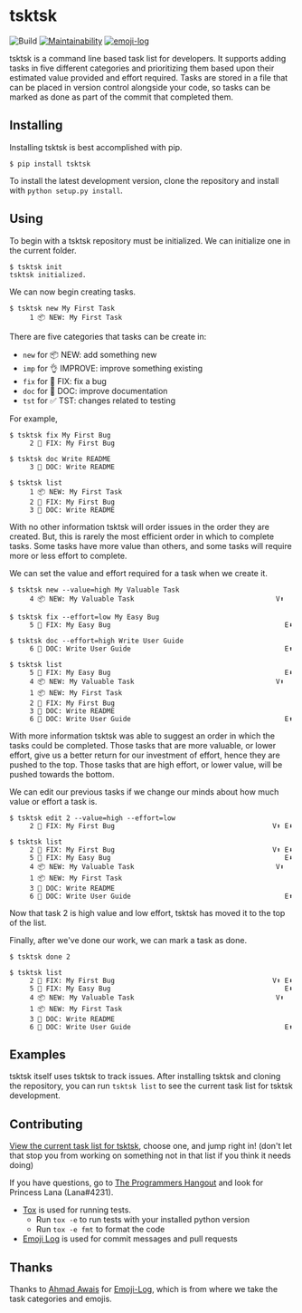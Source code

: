 # tsktsk

![Build](https://github.com/ianagbip1oti/tsktsk/workflows/Build/badge.svg)
[![Maintainability](https://api.codeclimate.com/v1/badges/016b76d0210ac5243ce1/maintainability)](https://codeclimate.com/github/ianagbip1oti/tsktsk/maintainability)
[![emoji-log](https://cdn.rawgit.com/ahmadawais/stuff/ca97874/emoji-log/flat-round.svg)](https://github.com/ahmadawais/Emoji-Log/)

tsktsk is a command line based task list for developers.
It supports adding tasks in five different categories and prioritizing them based upon their estimated value provided
and effort required.
Tasks are stored in a file that can be placed in version control alongside your code,
so tasks can be marked as done as part of the commit that completed them.

## Installing

Installing tsktsk is best accomplished with pip.

```console
$ pip install tsktsk
```

To install the latest development version, clone the repository and install with `python setup.py install`.

## Using

To begin with a tsktsk repository must be initialized.
We can initialize one in the current folder.

```console
$ tsktsk init
tsktsk initialized.
```

We can now begin creating tasks.

```console
$ tsktsk new My First Task
     1 📦 NEW: My First Task
```

There are five categories that tasks can be create in:
* `new` for 📦 NEW: add something new
* `imp` for 👌 IMPROVE: improve something existing
* `fix` for 🐛 FIX: fix a bug
* `doc` for 📖 DOC: improve documentation
* `tst` for ✅ TST: changes related to testing

For example,

```console
$ tsktsk fix My First Bug
     2 🐛 FIX: My First Bug 

$ tsktsk doc Write README
     3 📖 DOC: Write README 
    
$ tsktsk list
     1 📦 NEW: My First Task
     2 🐛 FIX: My First Bug
     3 📖 DOC: Write README
```

With no other information tsktsk will order issues in the order they are created.
But, this is rarely the most efficient order in which to complete tasks.
Some tasks have more value than others, and some tasks will require more or less effort to complete.

We can set the value and effort required for a task when we create it.

```console
$ tsktsk new --value=high My Valuable Task
     4 📦 NEW: My Valuable Task                                   V⬆  

$ tsktsk fix --effort=low My Easy Bug
     5 🐛 FIX: My Easy Bug                                           E⬇ 

$ tsktsk doc --effort=high Write User Guide
     6 📖 DOC: Write User Guide                                      E⬆  
     
$ tsktsk list
     5 🐛 FIX: My Easy Bug                                           E⬇
     4 📦 NEW: My Valuable Task                                   V⬆  
     1 📦 NEW: My First Task
     2 🐛 FIX: My First Bug
     3 📖 DOC: Write README
     6 📖 DOC: Write User Guide                                      E⬆  
```
 
With more information tsktsk was able to suggest an order in which the tasks could be completed.
Those tasks that are more valuable, or lower effort, give us a better return for our investment of effort,
hence they are pushed to the top.
Those tasks that are high effort, or lower value, will be pushed towards the bottom.

We can edit our previous tasks if we change our minds about how much value or effort a task is.

```console
$ tsktsk edit 2 --value=high --effort=low
     2 🐛 FIX: My First Bug                                       V⬆ E⬇ 

$ tsktsk list
     2 🐛 FIX: My First Bug                                       V⬆ E⬇ 
     5 🐛 FIX: My Easy Bug                                           E⬇
     4 📦 NEW: My Valuable Task                                   V⬆  
     1 📦 NEW: My First Task
     3 📖 DOC: Write README
     6 📖 DOC: Write User Guide                                      E⬆ 
```

Now that task 2 is high value and low effort, tsktsk has moved it to the top of the list.

Finally, after we've done our work, we can mark a task as done.

```console
$ tsktsk done 2

$ tsktsk list
     2 🐛 FIX: My First Bug                                       V⬆ E⬇ 
     5 🐛 FIX: My Easy Bug                                           E⬇
     4 📦 NEW: My Valuable Task                                   V⬆  
     1 📦 NEW: My First Task
     3 📖 DOC: Write README
     6 📖 DOC: Write User Guide                                      E⬆ 
```
 
## Examples

tsktsk itself uses tsktsk to track issues. After installing tsktsk and cloning the repository, you can run `tsktsk list` to see the current task list for tsktsk development.

## Contributing

[View the current task list for tsktsk](#examples), choose one, and jump right in! (don't let that stop you from working on something not in that list if you think it needs doing)

If you have questions, go to [The Programmers Hangout](https://discord.gg/programming) and look for Princess Lana (Lana#4231).

* [Tox](https://tox.readthedocs.io/) is used for running tests.
  * Run `tox -e` to run tests with your installed python version
  * Run `tox -e fmt` to format the code
* [Emoji Log](https://github.com/ahmadawais/Emoji-Log) is used for commit messages and pull requests

## Thanks

Thanks to [Ahmad Awais](https://github.com/ahmadawais) for [Emoji-Log](https://github.com/ahmadawais/Emoji-Log), which is from where we take the task categories and emojis.

